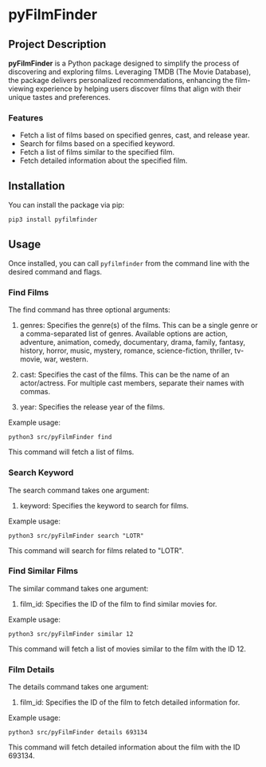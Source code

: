 # pyFilmFinder

## Project Description

**pyFilmFinder** is a Python package designed to simplify the process of discovering and exploring films. Leveraging TMDB (The Movie Database), the package delivers personalized recommendations, enhancing the film-viewing experience by helping users discover films that align with their unique tastes and preferences.

### Features

* Fetch a list of films based on specified genres, cast, and release year.
* Search for films based on a specified keyword.
* Fetch a list of films similar to the specified film.
* Fetch detailed information about the specified film.

## Installation

You can install the package via pip:

```
pip3 install pyfilmfinder
```

## Usage

Once installed, you can call `pyfilmfinder` from the command line with the desired command and flags.

### Find Films

The find command has three optional arguments:

1. genres: Specifies the genre(s) of the films. This can be a single genre or a comma-separated list of genres. Available options are action, adventure, animation, comedy, documentary, drama, family, fantasy, history, horror, music, mystery, romance, science-fiction, thriller, tv-movie, war, western.

1. cast: Specifies the cast of the films. This can be the name of an actor/actress. For multiple cast members, separate their names with commas.

1. year: Specifies the release year of the films.

Example usage:

```
python3 src/pyFilmFinder find
```

This command will fetch a list of films. <!--that belong to the action and comedy genres, featuring Tom Hanks, and released in the year 1994.-->

### Search Keyword

The search command takes one argument:

1. keyword: Specifies the keyword to search for films.

Example usage:

```
python3 src/pyFilmFinder search "LOTR"
```

This command will search for films related to "LOTR".

### Find Similar Films

The similar command takes one argument:

1. film_id: Specifies the ID of the film to find similar movies for.

Example usage:

```
python3 src/pyFilmFinder similar 12
```

This command will fetch a list of movies similar to the film with the ID 12.

### Film Details

The details command takes one argument:

1. film_id: Specifies the ID of the film to fetch detailed information for.

Example usage:

```
python3 src/pyFilmFinder details 693134
```

This command will fetch detailed information about the film with the ID 693134.
